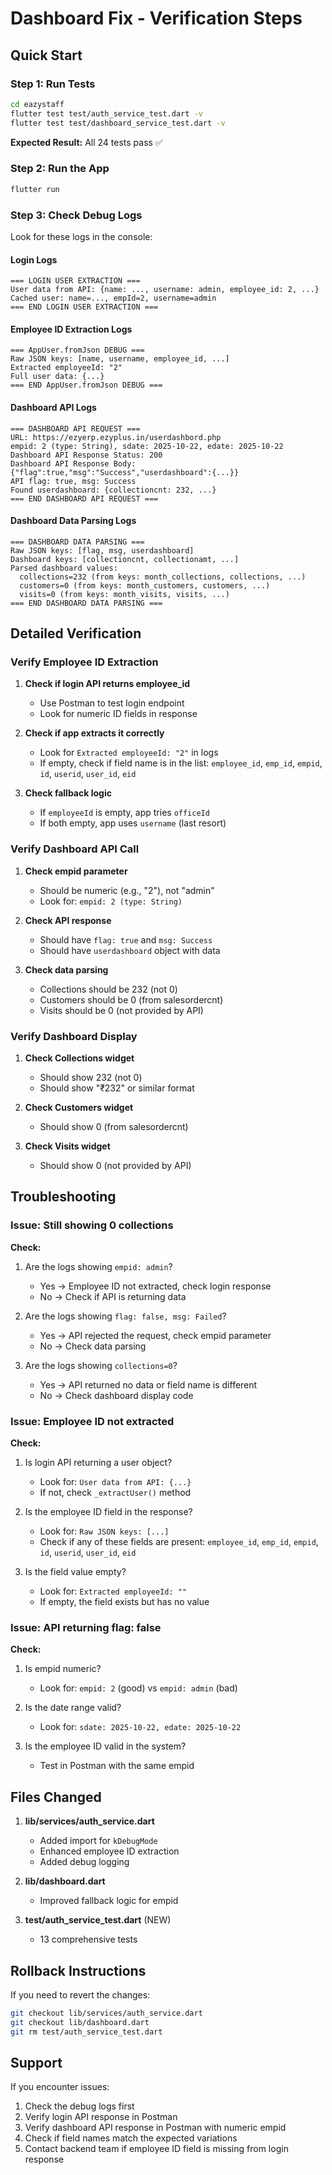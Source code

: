 # Dashboard Fix - Verification Steps

## Quick Start

### Step 1: Run Tests
```bash
cd eazystaff
flutter test test/auth_service_test.dart -v
flutter test test/dashboard_service_test.dart -v
```

**Expected Result:** All 24 tests pass ✅

### Step 2: Run the App
```bash
flutter run
```

### Step 3: Check Debug Logs

Look for these logs in the console:

#### Login Logs
```
=== LOGIN USER EXTRACTION ===
User data from API: {name: ..., username: admin, employee_id: 2, ...}
Cached user: name=..., empId=2, username=admin
=== END LOGIN USER EXTRACTION ===
```

#### Employee ID Extraction Logs
```
=== AppUser.fromJson DEBUG ===
Raw JSON keys: [name, username, employee_id, ...]
Extracted employeeId: "2"
Full user data: {...}
=== END AppUser.fromJson DEBUG ===
```

#### Dashboard API Logs
```
=== DASHBOARD API REQUEST ===
URL: https://ezyerp.ezyplus.in/userdashbord.php
empid: 2 (type: String), sdate: 2025-10-22, edate: 2025-10-22
Dashboard API Response Status: 200
Dashboard API Response Body: {"flag":true,"msg":"Success","userdashboard":{...}}
API flag: true, msg: Success
Found userdashboard: {collectioncnt: 232, ...}
=== END DASHBOARD API REQUEST ===
```

#### Dashboard Data Parsing Logs
```
=== DASHBOARD DATA PARSING ===
Raw JSON keys: [flag, msg, userdashboard]
Dashboard keys: [collectioncnt, collectionamt, ...]
Parsed dashboard values:
  collections=232 (from keys: month_collections, collections, ...)
  customers=0 (from keys: month_customers, customers, ...)
  visits=0 (from keys: month_visits, visits, ...)
=== END DASHBOARD DATA PARSING ===
```

## Detailed Verification

### Verify Employee ID Extraction

1. **Check if login API returns employee_id**
   - Use Postman to test login endpoint
   - Look for numeric ID fields in response

2. **Check if app extracts it correctly**
   - Look for `Extracted employeeId: "2"` in logs
   - If empty, check if field name is in the list: `employee_id`, `emp_id`, `empid`, `id`, `userid`, `user_id`, `eid`

3. **Check fallback logic**
   - If `employeeId` is empty, app tries `officeId`
   - If both empty, app uses `username` (last resort)

### Verify Dashboard API Call

1. **Check empid parameter**
   - Should be numeric (e.g., "2"), not "admin"
   - Look for: `empid: 2 (type: String)`

2. **Check API response**
   - Should have `flag: true` and `msg: Success`
   - Should have `userdashboard` object with data

3. **Check data parsing**
   - Collections should be 232 (not 0)
   - Customers should be 0 (from salesordercnt)
   - Visits should be 0 (not provided by API)

### Verify Dashboard Display

1. **Check Collections widget**
   - Should show 232 (not 0)
   - Should show "₹232" or similar format

2. **Check Customers widget**
   - Should show 0 (from salesordercnt)

3. **Check Visits widget**
   - Should show 0 (not provided by API)

## Troubleshooting

### Issue: Still showing 0 collections

**Check:**
1. Are the logs showing `empid: admin`?
   - Yes → Employee ID not extracted, check login response
   - No → Check if API is returning data

2. Are the logs showing `flag: false, msg: Failed`?
   - Yes → API rejected the request, check empid parameter
   - No → Check data parsing

3. Are the logs showing `collections=0`?
   - Yes → API returned no data or field name is different
   - No → Check dashboard display code

### Issue: Employee ID not extracted

**Check:**
1. Is login API returning a user object?
   - Look for: `User data from API: {...}`
   - If not, check `_extractUser()` method

2. Is the employee ID field in the response?
   - Look for: `Raw JSON keys: [...]`
   - Check if any of these fields are present: `employee_id`, `emp_id`, `empid`, `id`, `userid`, `user_id`, `eid`

3. Is the field value empty?
   - Look for: `Extracted employeeId: ""`
   - If empty, the field exists but has no value

### Issue: API returning flag: false

**Check:**
1. Is empid numeric?
   - Look for: `empid: 2` (good) vs `empid: admin` (bad)

2. Is the date range valid?
   - Look for: `sdate: 2025-10-22, edate: 2025-10-22`

3. Is the employee ID valid in the system?
   - Test in Postman with the same empid

## Files Changed

1. **lib/services/auth_service.dart**
   - Added import for `kDebugMode`
   - Enhanced employee ID extraction
   - Added debug logging

2. **lib/dashboard.dart**
   - Improved fallback logic for empid

3. **test/auth_service_test.dart** (NEW)
   - 13 comprehensive tests

## Rollback Instructions

If you need to revert the changes:

```bash
git checkout lib/services/auth_service.dart
git checkout lib/dashboard.dart
git rm test/auth_service_test.dart
```

## Support

If you encounter issues:

1. Check the debug logs first
2. Verify login API response in Postman
3. Verify dashboard API response in Postman with numeric empid
4. Check if field names match the expected variations
5. Contact backend team if employee ID field is missing from login response

